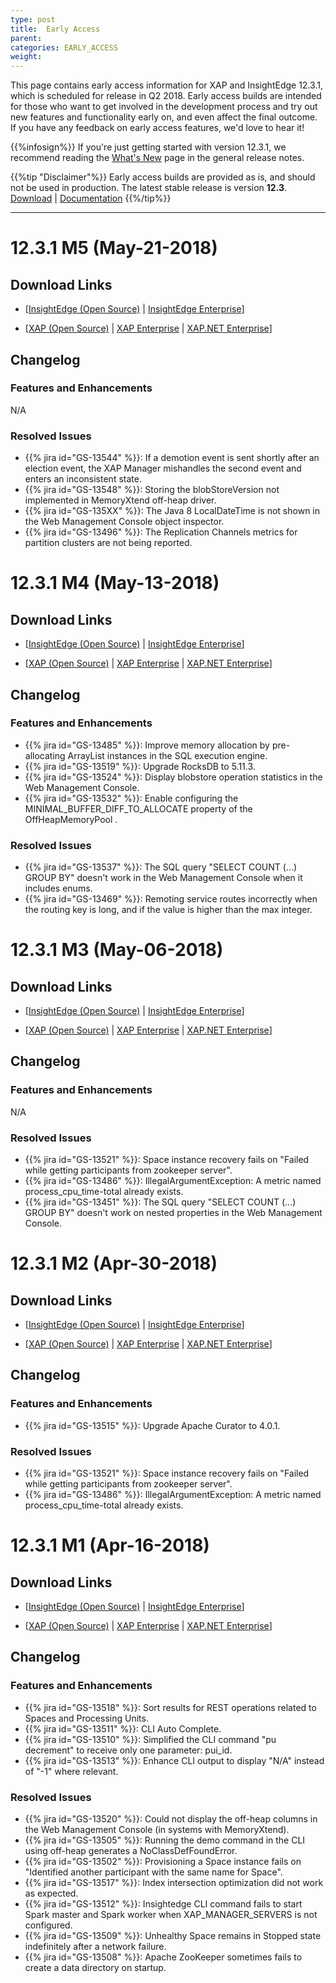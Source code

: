 ```yaml
---
type: post
title:  Early Access
parent:
categories: EARLY_ACCESS
weight:
---
```


This page contains early access information for XAP and InsightEdge 12.3.1, which is scheduled for release in Q2 2018. Early access builds are intended for those who want to get involved in the development process and try out new features and functionality early on, and even affect the final outcome. If you have any feedback on early access features, we'd love to hear it!

{{%infosign%}} If you're just getting started with version 12.3.1, we recommend reading the [What's New](/xap/12.3/rn/whats-new.html) page in the general release notes.

{{%tip "Disclaimer"%}}
Early access builds are provided as is, and should not be used in production. The latest stable release is version **12.3**. <br>[Download](http://www.gigaspaces.com/xap-download) | [Documentation](/xap/12.3/)
{{%/tip%}}
<hr/>

# 12.3.1 M5 (May-21-2018)

## Download Links

* \[[InsightEdge (Open Source)](https://gigaspaces-releases-eu.s3.amazonaws.com/insightedge/12.3.1/gigaspaces-insightedge-open-12.3.1-m5-b19205.zip) | [InsightEdge Enterprise](https://gigaspaces-releases-eu.s3.amazonaws.com/insightedge/12.3.1/gigaspaces-insightedge-enterprise-12.3.1-m5-b19205.zip)\] 

* \[[XAP (Open Source)](https://gigaspaces-releases-eu.s3.amazonaws.com/xap/12.3.1/gigaspaces-xap-open-12.3.1-m5-b19205.zip) | [XAP Enterprise](https://gigaspaces-releases-eu.s3.amazonaws.com/xap/12.3.1/gigaspaces-xap-enterprise-12.3.1-m5-b19205.zip) | [XAP.NET Enterprise](https://gigaspaces-releases-eu.s3.amazonaws.com/xap/12.3.1/gigaspaces-xap.net-12.3.1-m5-b19205.msi)\]

## Changelog

### Features and Enhancements

N/A

### Resolved Issues

- {{% jira id="GS-13544" %}}: If a demotion event is sent shortly after an election event, the XAP Manager mishandles the second event and enters an inconsistent state.
- {{% jira id="GS-13548" %}}: Storing the blobStoreVersion not implemented in MemoryXtend off-heap driver.
- {{% jira id="GS-135XX" %}}: The Java 8 LocalDateTime is not shown in the Web Management Console object inspector.
- {{% jira id="GS-13496" %}}: The Replication Channels metrics for partition clusters are not being reported.

# 12.3.1 M4 (May-13-2018)

## Download Links

* \[[InsightEdge (Open Source)](https://gigaspaces-releases-eu.s3.amazonaws.com/insightedge/12.3.1/gigaspaces-insightedge-open-12.3.1-m4-b19204.zip) | [InsightEdge Enterprise](https://gigaspaces-releases-eu.s3.amazonaws.com/insightedge/12.3.1/gigaspaces-insightedge-12.3.1-m4-b19204.zip)\] 

* \[[XAP (Open Source)](https://gigaspaces-releases-eu.s3.amazonaws.com/xap/12.3.1/gigaspaces-xap-open-12.3.1-m4-b19204.zip) | [XAP Enterprise](https://gigaspaces-releases-eu.s3.amazonaws.com/xap/12.3.1/gigaspaces-xap-12.3.1-m4-b19204.zip) | [XAP.NET Enterprise](https://gigaspaces-releases-eu.s3.amazonaws.com/xap/12.3.1/gigaspaces-xap.net-12.3.1-m4-b19204.msi)\]

## Changelog

### Features and Enhancements

- {{% jira id="GS-13485" %}}: Improve memory allocation by pre-allocating ArrayList instances in the SQL execution engine.
- {{% jira id="GS-13519" %}}: Upgrade RocksDB to 5.11.3.
- {{% jira id="GS-13524" %}}: Display blobstore operation statistics in the Web Management Console.
- {{% jira id="GS-13532" %}}: Enable configuring the MINIMAL_BUFFER_DIFF_TO_ALLOCATE property of the  OffHeapMemoryPool .

### Resolved Issues

- {{% jira id="GS-13537" %}}: The SQL query "SELECT COUNT (...) GROUP BY" doesn't work  in the Web Management Console when it includes enums.
- {{% jira id="GS-13469" %}}: Remoting service routes incorrectly when the routing key is long, and if the value is higher than the max integer.

# 12.3.1 M3 (May-06-2018)

## Download Links

* \[[InsightEdge (Open Source)](https://gigaspaces-releases-eu.s3.amazonaws.com/com/gigaspaces/insightedge/12.3.1/12.3.1-m3/gigaspaces-insightedge-open-12.3.1-m3-b19203.zip) | [InsightEdge Enterprise](https://gigaspaces-releases-eu.s3.amazonaws.com/com/gigaspaces/insightedge/12.3.1/12.3.1-m3/gigaspaces-insightedge-12.3.1-m3-b19203.zip)\] 

* \[[XAP (Open Source)](https://gigaspaces-releases-eu.s3.amazonaws.com/com/gigaspaces/xap-open/12.3.1/12.3.1-m3/gigaspaces-xap-open-12.3.1-m3-b19203.zip) | [XAP Enterprise](https://gigaspaces-releases-eu.s3.amazonaws.com/com/gigaspaces/xap/12.3.1/12.3.1-m3/gigaspaces-xap-12.3.1-m3-b19203.zip) | [XAP.NET Enterprise](https://gigaspaces-releases-eu.s3.amazonaws.com/com/gigaspaces/xap/12.3.1/12.3.1-m3/gigaspaces-xap.net-12.3.1-m3-b19203.msi)\]

## Changelog

### Features and Enhancements

N/A

### Resolved Issues

- {{% jira id="GS-13521" %}}: Space instance recovery fails on "Failed while getting participants from zookeeper server".
- {{% jira id="GS-13486" %}}: IllegalArgumentException: A metric named process_cpu_time-total already exists.
- {{% jira id="GS-13451" %}}: The SQL query "SELECT COUNT (...) GROUP BY" doesn't work on  nested properties in the Web Management Console.

# 12.3.1 M2 (Apr-30-2018)

## Download Links

* \[[InsightEdge (Open Source)](https://gigaspaces-releases-eu.s3.amazonaws.com/com/gigaspaces/insightedge/12.3.1/12.3.1-m2/gigaspaces-insightedge-open-12.3.1-m2-b19202.zip) | [InsightEdge Enterprise](https://gigaspaces-releases-eu.s3.amazonaws.com/com/gigaspaces/insightedge/12.3.1/12.3.1-m2/gigaspaces-insightedge-12.3.1-m2-b19202.zip)\] 

* \[[XAP (Open Source)](https://gigaspaces-releases-eu.s3.amazonaws.com/com/gigaspaces/xap-open/12.3.1/12.3.1-m2/gigaspaces-xap-open-12.3.1-m2-b19202.zip) | [XAP Enterprise](https://gigaspaces-releases-eu.s3.amazonaws.com/com/gigaspaces/xap/12.3.1/12.3.1-m2/gigaspaces-xap-12.3.1-m2-b19202.zip) | [XAP.NET Enterprise](https://gigaspaces-releases-eu.s3.amazonaws.com/com/gigaspaces/xap/12.3.1/12.3.1-m2/gigaspaces-xap.net-12.3.1-m2-b19202.msi)\]

## Changelog

### Features and Enhancements

- {{% jira id="GS-13515" %}}: Upgrade Apache Curator to 4.0.1.

### Resolved Issues

- {{% jira id="GS-13521" %}}: Space instance recovery fails on "Failed while getting participants from zookeeper server".
- {{% jira id="GS-13486" %}}: IllegalArgumentException: A metric named process_cpu_time-total already exists.

# 12.3.1 M1 (Apr-16-2018)

## Download Links

* \[[InsightEdge (Open Source)](https://gigaspaces-releases-eu.s3.amazonaws.com/com/gigaspaces/insightedge/12.3.1/12.3.1-m1/gigaspaces-insightedge-open-12.3.1-m1-b19201.zip) | [InsightEdge Enterprise](https://gigaspaces-releases-eu.s3.amazonaws.com/com/gigaspaces/insightedge/12.3.1/12.3.1-m1/gigaspaces-insightedge-12.3.1-m1-b19201.zip)\] 

* \[[XAP (Open Source)](https://gigaspaces-releases-eu.s3.amazonaws.com/com/gigaspaces/xap-open/12.3.1/12.3.1-m1/gigaspaces-xap-open-12.3.1-m1-b19201.zip) | [XAP Enterprise](https://gigaspaces-releases-eu.s3.amazonaws.com/com/gigaspaces/xap/12.3.1/12.3.1-m1/gigaspaces-xap-12.3.1-m1-b19201.zip) | [XAP.NET Enterprise](https://gigaspaces-releases-eu.s3.amazonaws.com/com/gigaspaces/xap/12.3.1/12.3.1-m1/gigaspaces-xap.net-12.3.1-m1-b19201.msi)\]

## Changelog

### Features and Enhancements

- {{% jira id="GS-13518" %}}: Sort results for REST operations related to Spaces and Processing Units.
- {{% jira id="GS-13511" %}}: CLI Auto Complete.
- {{% jira id="GS-13510" %}}: Simplified the CLI command "pu decrement" to receive only one parameter: pui_id.
- {{% jira id="GS-13513" %}}: Enhance CLI output to display "N/A" instead of "-1" where relevant.

### Resolved Issues

- {{% jira id="GS-13520" %}}: Could not display the off-heap columns in the Web Management Console (in systems with MemoryXtend).
- {{% jira id="GS-13505" %}}: Running the demo command in the CLI using off-heap generates a NoClassDefFoundError.
- {{% jira id="GS-13502" %}}: Provisioning a Space instance fails on "Identified another participant with the same name for Space".
- {{% jira id="GS-13517" %}}: Index intersection optimization did not work as expected.
- {{% jira id="GS-13512" %}}: Insightedge CLI command fails to start Spark master and Spark worker when XAP_MANAGER_SERVERS is not configured.
- {{% jira id="GS-13509" %}}: Unhealthy Space remains in Stopped state indefinitely after a network failure.
- {{% jira id="GS-13508" %}}: Apache ZooKeeper sometimes fails to create a data directory on startup.